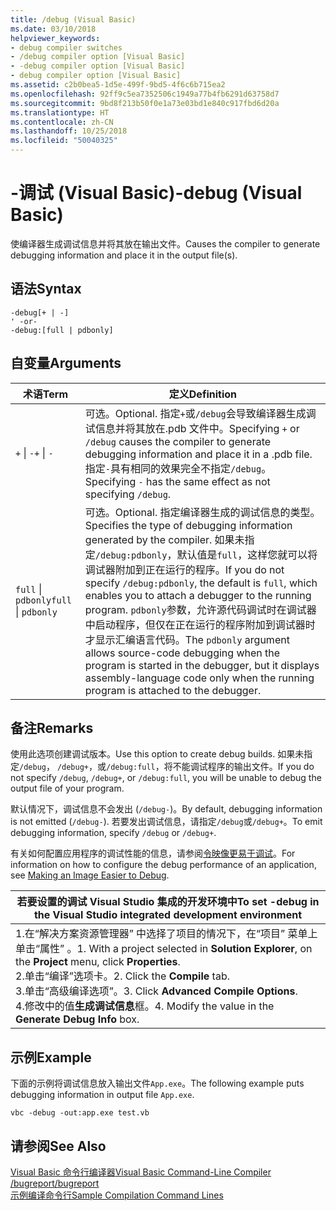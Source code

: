```yaml
---
title: /debug (Visual Basic)
ms.date: 03/10/2018
helpviewer_keywords:
- debug compiler switches
- /debug compiler option [Visual Basic]
- -debug compiler option [Visual Basic]
- debug compiler option [Visual Basic]
ms.assetid: c2b0bea5-1d5e-499f-9bd5-4f6c6b715ea2
ms.openlocfilehash: 92ff9c5ea7352506c1949a77b4fb6291d63758d7
ms.sourcegitcommit: 9bd8f213b50f0e1a73e03bd1e840c917fbd6d20a
ms.translationtype: HT
ms.contentlocale: zh-CN
ms.lasthandoff: 10/25/2018
ms.locfileid: "50040325"
---
```

# <a name="-debug-visual-basic"></a><span data-ttu-id="93ee5-102">-调试 (Visual Basic)</span><span class="sxs-lookup"><span data-stu-id="93ee5-102">-debug (Visual Basic)</span></span>
<span data-ttu-id="93ee5-103">使编译器生成调试信息并将其放在输出文件。</span><span class="sxs-lookup"><span data-stu-id="93ee5-103">Causes the compiler to generate debugging information and place it in the output file(s).</span></span>  
  
## <a name="syntax"></a><span data-ttu-id="93ee5-104">语法</span><span class="sxs-lookup"><span data-stu-id="93ee5-104">Syntax</span></span>  
  
```  
-debug[+ | -]  
' -or-  
-debug:[full | pdbonly]  
```  
  
## <a name="arguments"></a><span data-ttu-id="93ee5-105">自变量</span><span class="sxs-lookup"><span data-stu-id="93ee5-105">Arguments</span></span>  
  
|<span data-ttu-id="93ee5-106">术语</span><span class="sxs-lookup"><span data-stu-id="93ee5-106">Term</span></span>|<span data-ttu-id="93ee5-107">定义</span><span class="sxs-lookup"><span data-stu-id="93ee5-107">Definition</span></span>|  
|---|---|  
|<span data-ttu-id="93ee5-108">`+` &#124; `-`</span><span class="sxs-lookup"><span data-stu-id="93ee5-108">`+` &#124; `-`</span></span>|<span data-ttu-id="93ee5-109">可选。</span><span class="sxs-lookup"><span data-stu-id="93ee5-109">Optional.</span></span> <span data-ttu-id="93ee5-110">指定`+`或`/debug`会导致编译器生成调试信息并将其放在.pdb 文件中。</span><span class="sxs-lookup"><span data-stu-id="93ee5-110">Specifying `+` or `/debug` causes the compiler to generate debugging information and place it in a .pdb file.</span></span> <span data-ttu-id="93ee5-111">指定`-`具有相同的效果完全不指定`/debug`。</span><span class="sxs-lookup"><span data-stu-id="93ee5-111">Specifying `-` has the same effect as not specifying `/debug`.</span></span>|  
|<span data-ttu-id="93ee5-112">`full` &#124; `pdbonly`</span><span class="sxs-lookup"><span data-stu-id="93ee5-112">`full` &#124; `pdbonly`</span></span>|<span data-ttu-id="93ee5-113">可选。</span><span class="sxs-lookup"><span data-stu-id="93ee5-113">Optional.</span></span> <span data-ttu-id="93ee5-114">指定编译器生成的调试信息的类型。</span><span class="sxs-lookup"><span data-stu-id="93ee5-114">Specifies the type of debugging information generated by the compiler.</span></span> <span data-ttu-id="93ee5-115">如果未指定`/debug:pdbonly`，默认值是`full`，这样您就可以将调试器附加到正在运行的程序。</span><span class="sxs-lookup"><span data-stu-id="93ee5-115">If you do not specify `/debug:pdbonly`, the default is `full`, which enables you to attach a debugger to the running program.</span></span> <span data-ttu-id="93ee5-116">`pdbonly`参数，允许源代码调试时在调试器中启动程序，但仅在正在运行的程序附加到调试器时才显示汇编语言代码。</span><span class="sxs-lookup"><span data-stu-id="93ee5-116">The `pdbonly` argument allows source-code debugging when the program is started in the debugger, but it displays assembly-language code only when the running program is attached to the debugger.</span></span>|  
  
## <a name="remarks"></a><span data-ttu-id="93ee5-117">备注</span><span class="sxs-lookup"><span data-stu-id="93ee5-117">Remarks</span></span>  
 <span data-ttu-id="93ee5-118">使用此选项创建调试版本。</span><span class="sxs-lookup"><span data-stu-id="93ee5-118">Use this option to create debug builds.</span></span> <span data-ttu-id="93ee5-119">如果未指定`/debug`， `/debug+`，或`/debug:full`，将不能调试程序的输出文件。</span><span class="sxs-lookup"><span data-stu-id="93ee5-119">If you do not specify `/debug`, `/debug+`, or `/debug:full`, you will be unable to debug the output file of your program.</span></span>  
  
 <span data-ttu-id="93ee5-120">默认情况下，调试信息不会发出 (`/debug-`)。</span><span class="sxs-lookup"><span data-stu-id="93ee5-120">By default, debugging information is not emitted (`/debug-`).</span></span> <span data-ttu-id="93ee5-121">若要发出调试信息，请指定`/debug`或`/debug+`。</span><span class="sxs-lookup"><span data-stu-id="93ee5-121">To emit debugging information, specify `/debug` or `/debug+`.</span></span>  
  
 <span data-ttu-id="93ee5-122">有关如何配置应用程序的调试性能的信息，请参阅[令映像更易于调试](../../../framework/debug-trace-profile/making-an-image-easier-to-debug.md)。</span><span class="sxs-lookup"><span data-stu-id="93ee5-122">For information on how to configure the debug performance of an application, see [Making an Image Easier to Debug](../../../framework/debug-trace-profile/making-an-image-easier-to-debug.md).</span></span>  
  
|<span data-ttu-id="93ee5-123">若要设置的调试 Visual Studio 集成的开发环境中</span><span class="sxs-lookup"><span data-stu-id="93ee5-123">To set -debug in the Visual Studio integrated development environment</span></span>|  
|---|  
|<span data-ttu-id="93ee5-124">1.在“解决方案资源管理器” 中选择了项目的情况下，在“项目”  菜单上单击“属性” 。</span><span class="sxs-lookup"><span data-stu-id="93ee5-124">1.  With a project selected in **Solution Explorer**, on the **Project** menu, click **Properties**.</span></span> <br /><span data-ttu-id="93ee5-125">2.单击“编译”选项卡。</span><span class="sxs-lookup"><span data-stu-id="93ee5-125">2.  Click the **Compile** tab.</span></span><br /><span data-ttu-id="93ee5-126">3.单击“高级编译选项”。</span><span class="sxs-lookup"><span data-stu-id="93ee5-126">3.  Click **Advanced Compile Options**.</span></span><br /><span data-ttu-id="93ee5-127">4.修改中的值**生成调试信息**框。</span><span class="sxs-lookup"><span data-stu-id="93ee5-127">4.  Modify the value in the **Generate Debug Info** box.</span></span>|  
  
## <a name="example"></a><span data-ttu-id="93ee5-128">示例</span><span class="sxs-lookup"><span data-stu-id="93ee5-128">Example</span></span>  
 <span data-ttu-id="93ee5-129">下面的示例将调试信息放入输出文件`App.exe`。</span><span class="sxs-lookup"><span data-stu-id="93ee5-129">The following example puts debugging information in output file `App.exe`.</span></span>  
  
```  
vbc -debug -out:app.exe test.vb  
```  
  
## <a name="see-also"></a><span data-ttu-id="93ee5-130">请参阅</span><span class="sxs-lookup"><span data-stu-id="93ee5-130">See Also</span></span>  
 [<span data-ttu-id="93ee5-131">Visual Basic 命令行编译器</span><span class="sxs-lookup"><span data-stu-id="93ee5-131">Visual Basic Command-Line Compiler</span></span>](../../../visual-basic/reference/command-line-compiler/index.md)  
 [<span data-ttu-id="93ee5-132">/bugreport</span><span class="sxs-lookup"><span data-stu-id="93ee5-132">/bugreport</span></span>](../../../visual-basic/reference/command-line-compiler/bugreport.md)  
 [<span data-ttu-id="93ee5-133">示例编译命令行</span><span class="sxs-lookup"><span data-stu-id="93ee5-133">Sample Compilation Command Lines</span></span>](../../../visual-basic/reference/command-line-compiler/sample-compilation-command-lines.md)
